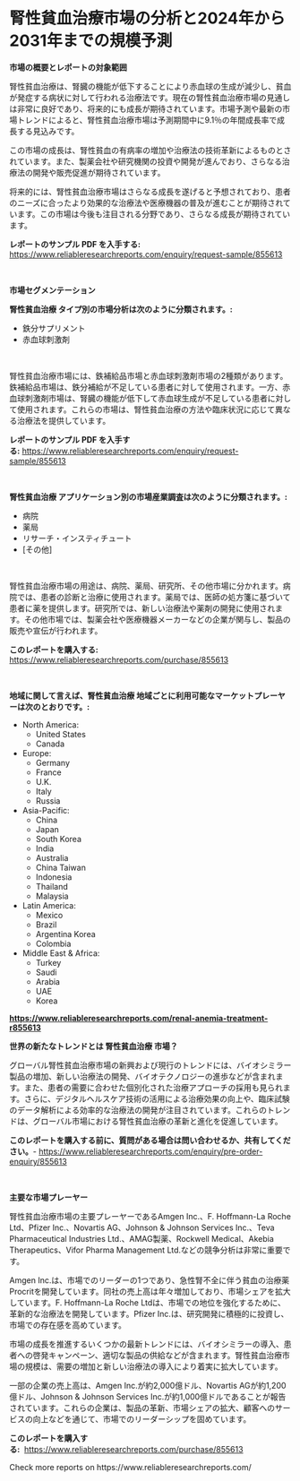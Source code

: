 <p><h1>腎性貧血治療市場の分析と2024年から2031年までの規模予測</h1></p><p><strong>市場の概要とレポートの対象範囲</strong></p>
<p><p>腎性貧血治療は、腎臓の機能が低下することにより赤血球の生成が減少し、貧血が発症する病状に対して行われる治療法です。現在の腎性貧血治療市場の見通しは非常に良好であり、将来的にも成長が期待されています。市場予測や最新の市場トレンドによると、腎性貧血治療市場は予測期間中に9.1％の年間成長率で成長する見込みです。</p><p>この市場の成長は、腎性貧血の有病率の増加や治療法の技術革新によるものとされています。また、製薬会社や研究機関の投資や開発が進んでおり、さらなる治療法の開発や販売促進が期待されています。</p><p>将来的には、腎性貧血治療市場はさらなる成長を遂げると予想されており、患者のニーズに合ったより効果的な治療法や医療機器の普及が進むことが期待されています。この市場は今後も注目される分野であり、さらなる成長が期待されています。</p></p>
<p><strong>レポートのサンプル PDF を入手する:</strong> <a href="https://www.reliableresearchreports.com/enquiry/request-sample/855613">https://www.reliableresearchreports.com/enquiry/request-sample/855613</a></p>
<p>&nbsp;</p>
<p><strong>市場セグメンテーション</strong></p>
<p><strong>腎性貧血治療 タイプ別の市場分析は次のように分類されます。:</strong></p>
<p><ul><li>鉄分サプリメント</li><li>赤血球刺激剤</li></ul></p>
<p>&nbsp;</p>
<p><p>腎性貧血治療市場には、鉄補給品市場と赤血球刺激剤市場の2種類があります。鉄補給品市場は、鉄分補給が不足している患者に対して使用されます。一方、赤血球刺激剤市場は、腎臓の機能が低下して赤血球生成が不足している患者に対して使用されます。これらの市場は、腎性貧血治療の方法や臨床状況に応じて異なる治療法を提供しています。</p></p>
<p><strong>レポートのサンプル PDF を入手する:</strong>&nbsp;<a href="https://www.reliableresearchreports.com/enquiry/request-sample/855613">https://www.reliableresearchreports.com/enquiry/request-sample/855613</a></p>
<p>&nbsp;</p>
<p><strong> 腎性貧血治療 アプリケーション別の市場産業調査は次のように分類されます。:</strong></p>
<p><ul><li>病院</li><li>薬局</li><li>リサーチ・インスティチュート</li><li>[その他]</li></ul></p>
<p>&nbsp;</p>
<p><p>腎性貧血治療市場の用途は、病院、薬局、研究所、その他市場に分かれます。病院では、患者の診断と治療に使用されます。薬局では、医師の処方箋に基づいて患者に薬を提供します。研究所では、新しい治療法や薬剤の開発に使用されます。その他市場では、製薬会社や医療機器メーカーなどの企業が関与し、製品の販売や宣伝が行われます。</p></p>
<p><strong>このレポートを購入する:</strong>&nbsp; <a href="https://www.reliableresearchreports.com/purchase/855613">https://www.reliableresearchreports.com/purchase/855613</a></p>
<p>&nbsp;</p>
<p><strong>地域に関して言えば、腎性貧血治療 地域ごとに利用可能なマーケットプレーヤーは次のとおりです。:</strong></p>
<p><ul>
    <li>
        North America:
        <ul>
            <li>United States</li>
            <li>Canada</li>
        </ul>
    </li>
    <li>
        Europe:
        <ul>
            <li>Germany</li>
            <li>France</li>
            <li>U.K.</li>
            <li>Italy</li>
            <li>Russia</li>
        </ul>
    </li>
    <li>
        Asia-Pacific:
        <ul>
            <li>China</li>
            <li>Japan</li>
            <li>South Korea</li>
            <li>India</li>
            <li>Australia</li>
            <li>China Taiwan</li>
            <li>Indonesia</li>
            <li>Thailand</li>
            <li>Malaysia</li>
        </ul>
    </li>
    <li>
        Latin America:
        <ul>
            <li>Mexico</li>
            <li>Brazil</li>
            <li>Argentina Korea</li>
            <li>Colombia</li>
        </ul>
    </li>
    <li>
        Middle East & Africa:
        <ul>
            <li>Turkey</li>
            <li>Saudi</li>
            <li>Arabia</li>
            <li>UAE</li>
            <li>Korea</li>
        </ul>
    </li>
    </ul></p>
<p><strong><a href="https://www.reliableresearchreports.com/renal-anemia-treatment-r855613">https://www.reliableresearchreports.com/renal-anemia-treatment-r855613</a></strong>&nbsp;</p>
<p><strong>世界の新たなトレンドとは 腎性貧血治療 市場？</strong></p>
<p><p>グローバル腎性貧血治療市場の新興および現行のトレンドには、バイオシミラー製品の増加、新しい治療法の開発、バイオテクノロジーの進歩などが含まれます。また、患者の需要に合わせた個別化された治療アプローチの採用も見られます。さらに、デジタルヘルスケア技術の活用による治療効果の向上や、臨床試験のデータ解析による効率的な治療法の開発が注目されています。これらのトレンドは、グローバル市場における腎性貧血治療の革新と進化を促進しています。</p></p>
<p><strong>このレポートを購入する前に、質問がある場合は問い合わせるか、共有してください。</strong>- <a href="https://www.reliableresearchreports.com/enquiry/pre-order-enquiry/855613">https://www.reliableresearchreports.com/enquiry/pre-order-enquiry/855613</a></p>
<p>&nbsp;</p>
<p><strong>主要な市場プレーヤー</strong></p>
<p><p>腎性貧血治療市場の主要プレーヤーであるAmgen Inc.、F. Hoffmann-La Roche Ltd、Pfizer Inc.、Novartis AG、Johnson & Johnson Services Inc.、Teva Pharmaceutical Industries Ltd.、AMAG製薬、Rockwell Medical、Akebia Therapeutics、Vifor Pharma Management Ltd.などの競争分析は非常に重要です。</p><p>Amgen Inc.は、市場でのリーダーの1つであり、急性腎不全に伴う貧血の治療薬Procritを開発しています。同社の売上高は年々増加しており、市場シェアを拡大しています。F. Hoffmann-La Roche Ltdは、市場での地位を強化するために、革新的な治療法を開発しています。Pfizer Inc.は、研究開発に積極的に投資し、市場での存在感を高めています。</p><p>市場の成長を推進するいくつかの最新トレンドには、バイオシミラーの導入、患者への啓発キャンペーン、適切な製品の供給などが含まれます。腎性貧血治療市場の規模は、需要の増加と新しい治療法の導入により着実に拡大しています。</p><p>一部の企業の売上高は、Amgen Inc.が約2,000億ドル、Novartis AGが約1,200億ドル、Johnson & Johnson Services Inc.が約1,000億ドルであることが報告されています。これらの企業は、製品の革新、市場シェアの拡大、顧客へのサービスの向上などを通じて、市場でのリーダーシップを固めています。</p></p>
<p><strong>このレポートを購入する:</strong>&nbsp;&nbsp;<a href="https://www.reliableresearchreports.com/purchase/855613">https://www.reliableresearchreports.com/purchase/855613</a></p>
<p>Check more reports on https://www.reliableresearchreports.com/</p>